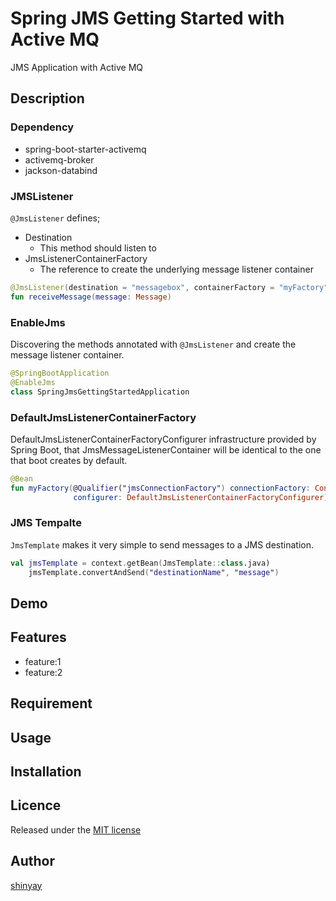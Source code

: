 # Spring JMS Getting Started with Active MQ

JMS Application with Active MQ

## Description
### Dependency
- spring-boot-starter-activemq
- activemq-broker
- jackson-databind

### JMSListener
`@JmsListener` defines;
- Destination
  - This method should listen to
- JmsListenerContainerFactory
  - The reference to create the underlying message listener container

```kotlin
@JmsListener(destination = "messagebox", containerFactory = "myFactory")
fun receiveMessage(message: Message)
```

### EnableJms
Discovering the methods annotated with `@JmsListener` and create the message listener container.

```kotlin
@SpringBootApplication
@EnableJms
class SpringJmsGettingStartedApplication
```

### DefaultJmsListenerContainerFactory
DefaultJmsListenerContainerFactoryConfigurer infrastructure provided by Spring Boot, that JmsMessageListenerContainer will be identical to the one that boot creates by default.

```kotlin
@Bean
fun myFactory(@Qualifier("jmsConnectionFactory") connectionFactory: ConnectionFactory,
              configurer: DefaultJmsListenerContainerFactoryConfigurer)
```

### JMS Tempalte
`JmsTemplate` makes it very simple to send messages to a JMS destination. 

```kotlin
val jmsTemplate = context.getBean(JmsTemplate::class.java)
	jmsTemplate.convertAndSend("destinationName", "message")
```
## Demo

## Features

- feature:1
- feature:2

## Requirement

## Usage

## Installation

## Licence

Released under the [MIT license](https://gist.githubusercontent.com/shinyay/56e54ee4c0e22db8211e05e70a63247e/raw/34c6fdd50d54aa8e23560c296424aeb61599aa71/LICENSE)

## Author

[shinyay](https://github.com/shinyay)
